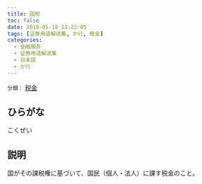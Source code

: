 ```yaml
---
title: 国税
toc: false
date: 2018-05-18 13:22:05
tags: [证券用语解说集, か行, 税金]
categories:
  - 金融服务
  - 证券用语解说集
  - 日本語
  - か行
---
```


`分類：` [税金](/tags/税金/)

## ひらがな

こくぜい

## 説明

国がその課税権に基づいて、国民（個人・法人）に課す税金のこと。

